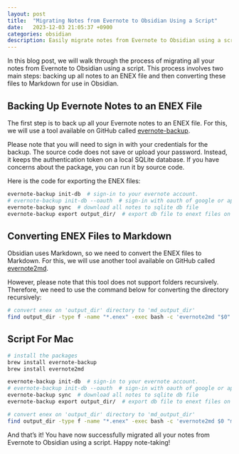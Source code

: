 ```yaml
---
layout: post
title:  "Migrating Notes from Evernote to Obsidian Using a Script"
date:   2023-12-03 21:05:37 +0900
categories: obsidian
description: Easily migrate notes from Evernote to Obsidian using a script. Learn to backup notes to ENEX and convert to Markdown. Simplify your note-taking journey today!
---
```


In this blog post, we will walk through the process of migrating all your notes from Evernote to Obsidian using a script. This process involves two main steps: backing up all notes to an ENEX file and then converting these files to Markdown for use in Obsidian.

## Backing Up Evernote Notes to an ENEX File

The first step is to back up all your Evernote notes to an ENEX file. For this, we will use a tool available on GitHub called [evernote-backup](https://github.com/vzhd1701/evernote-backup).

Please note that you will need to sign in with your credentials for the backup. The source code does not save or upload your password. Instead, it keeps the authentication token on a local SQLite database. If you have concerns about the package, you can run it by source code.

Here is the code for exporting the ENEX files:

```bash
evernote-backup init-db  # sign-in to your evernote account.
# evernote-backup init-db --oauth  # sign-in with oauth of google or apple account.
evernote-backup sync  # download all notes to sqlite db file
evernote-backup export output_dir/  # export db file to enext files on output_dir
```

## Converting ENEX Files to Markdown

Obsidian uses Markdown, so we need to convert the ENEX files to Markdown. For this, we will use another tool available on GitHub called [evernote2md](https://github.com/wormi4ok/evernote2md).

However, please note that this tool does not support folders recursively. Therefore, we need to use the command below for converting the directory recursively:

```bash
# convert enex on 'output_dir' directory to 'md_output_dir'
find output_dir -type f -name "*.enex" -exec bash -c 'evernote2md "$0" "md_${0%.enex}"' {} \;
```

## Script For Mac
```bash
# install the packages
brew install evernote-backup
brew install evernote2md

evernote-backup init-db  # sign-in to your evernote account.
# evernote-backup init-db --oauth  # sign-in with oauth of google or apple account.
evernote-backup sync  # download all notes to sqlite db file
evernote-backup export output_dir/  # export db file to enext files on output_dir

# convert enex on 'output_dir' directory to 'md_output_dir'
find output_dir -type f -name "*.enex" -exec bash -c 'evernote2md $0 "md_${0%.enex}"' {} \;

```


And that’s it! You have now successfully migrated all your notes from Evernote to Obsidian using a script. Happy note-taking!